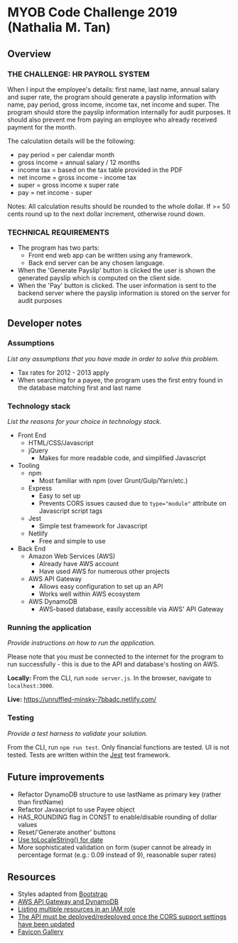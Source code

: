 # MYOB Code Challenge 2019 (Nathalia M. Tan)

## Overview
### THE CHALLENGE: HR PAYROLL SYSTEM
When I input the employee's details: first name, last name, annual salary and super rate, the program should generate a payslip information with name, pay period, gross income, income tax, net income and super. The program should store the payslip information internally for audit purposes. It should also prevent me from paying an employee who already received payment for the month.

The calculation details will be the following:
- pay period = per calendar month
- gross income = annual salary / 12 months
- income tax = based on the tax table provided in the PDF
- net income = gross income - income tax
- super = gross income x super rate
- pay = net income - super

Notes: All calculation results should be rounded to the whole dollar. If >= 50 cents round up to the next dollar increment, otherwise round down.

### TECHNICAL REQUIREMENTS
- The program has two parts:
    - Front end web app can be written using any framework.
    - Back end server can be any chosen language.
- When the 'Generate Payslip' button is clicked the user is shown the generated payslip which is computed on the client side.
- When the 'Pay' button is clicked. The user information is sent to the backend server where the payslip information is stored on the server for audit purposes

## Developer notes
### Assumptions
_List any assumptions that you have made in order to solve this problem._

- Tax rates for 2012 - 2013 apply
- When searching for a payee, the program uses the first entry found in the database matching first and last name

### Technology stack
_List the reasons for your choice in technology stack._

- Front End
    - HTML/CSS/Javascript
    - jQuery
        - Makes for more readable code, and simplified Javascript
- Tooling
    - npm
        - Most familiar with npm (over Grunt/Gulp/Yarn/etc.)
    - Express
        - Easy to set up
        - Prevents CORS issues caused due to `type="module"` attribute on Javascript script tags
    - Jest
        - Simple test framework for Javascript
    - Netlify
        - Free and simple to use
- Back End
    - Amazon Web Services (AWS)
        - Already have AWS account
        - Have used AWS for numerous other projects
    - AWS API Gateway
        - Allows easy configuration to set up an API
        - Works well within AWS ecosystem
    - AWS DynamoDB
        - AWS-based database, easily accessible via AWS' API Gateway

### Running the application
_Provide instructions on how to run the application._

Please note that you must be connected to the internet for the program to run successfully - this is due to the API and database's hosting on AWS.

__Locally:__ From the CLI, run `node server.js`. In the browser, navigate to `localhost:3000`.

__Live:__ https://unruffled-minsky-7bbadc.netlify.com/

### Testing
_Provide a test harness to validate your solution._

From the CLI, run `npm run test`. Only financial functions are tested.
UI is not tested. Tests are written within the [Jest](https://jestjs.io) test framework.

## Future improvements

- Refactor DynamoDB structure to use lastName as primary key (rather than firstName)
- Refactor Javascript to use Payee object
- HAS_ROUNDING flag in CONST to enable/disable rounding of dollar values
- Reset/'Generate another' buttons
- [Use toLocaleString() for date](https://stackoverflow.com/questions/1643320/get-month-name-from-date/18648314#18648314)
- More sophisticated validation on form (super cannot be already in percentage format (e.g.: 0.09 instead of 9), reasonable super rates)

## Resources
- Styles adapted from [Bootstrap](https://getbootstrap.com/docs/3.3/components/)
- [AWS API Gateway and DynamoDB](https://aws.amazon.com/blogs/compute/using-amazon-api-gateway-as-a-proxy-for-dynamodb/)
- [Listing multiple resources in an IAM role](https://forums.aws.amazon.com/thread.jspa?threadID=220021)
- [The API must be deployed/redeployed once the CORS support settings have been updated](https://docs.aws.amazon.com/apigateway/latest/developerguide/how-to-cors.html)
- [Favicon Gallery](https://www.favicon-generator.org/search/TURQUIOSE/)
